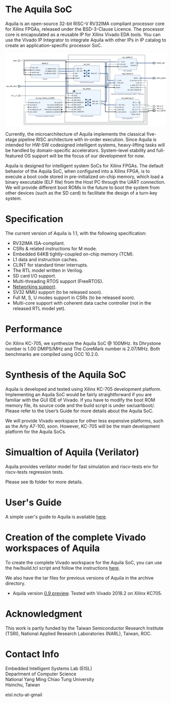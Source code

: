 # The Aquila SoC
Aquila is an open-source 32-bit RISC-V RV32IMA compliant processor core for Xilinx FPGAs, released under the BSD-3-Clause Licence. The processor core is encapsulated as a reusable IP for Xilinx Vivado EDA tools. You can use the Vivado IP Integrator to integrate Aquila with other IPs in IP catalog to create an application-specific processor SoC.

![](docs/aquila_soc.jpg)

Currently, the microarchitecture of Aquila implements the classical five-stage pipeline RISC architecture with in-order execution. Since Aquila is intended for HW-SW codesigned intelligent systems, heavy-lifting tasks will be handled by domain-specific accelerators. System-level stability and full-featured OS support will be the focus of our development for now.

Aquila is designed for intelligent system SoCs for Xilinx FPGAs. The default behavior of the Aquila SoC, when configured into a Xilinx FPGA, is to execute a boot code stored in pre-initialized on-chip memory, which load a binary executable (ELF file) from the Host PC through the UART connection. We will provide different boot ROMs in the future to boot the system from other devices (such as the SD card) to facilitate the design of a turn-key system.

# Specification
The current version of Aquila is 1.1, with the following specification:

- RV32IMA ISA-compliant.
- CSRs & related instructions for M mode.
- Embedded 64KB tightly-coupled on-chip memory (TCM).
- L1 data and instruction caches.
- CLINT for standard timer interrupts.
- The RTL model written in Verilog.
- SD card I/O support.
- Multi-threading RTOS support (FreeRTOS).
- [Networking support](https://github.com/eisl-nctu/aquila-net).
- SV32 MMU support (to be released soon).
- Full M, S, U modes support in CSRs (to be released soon).
- Multi-core support with coherent data cache controller (not in the released RTL model yet).

# Performance
On Xilinx KC-705, we synthesize the Aquila SoC @ 100MHz. Its Dhrystone number is 1.00 DMIPS/MHz and The CoreMark number is 2.07/MHz. Both benchmarks are compiled using GCC 10.2.0.

# Synthesis of the Aquila SoC
Aquila is developed and tested using Xilinx KC-705 development platform. Implementing an Aquila SoC would be fairly straightforward if you are familiar with the GUI IDE of Vivado. If you have to modify the boot ROM memory file, its source code and the build script is under sw/uartboot/. Please refer to the User’s Guide for more details about the Aquila SoC.

We will provide Vivado workspace for other less expensive platforms, such as the Arty A7-100, soon. However, KC-705 will be the main development platform for the Aquila SoCs.

# Simualtion of Aquila (Verilator)

Aquila provides verilator model for fast simulation and riscv-tests env for riscv-tests regression tests.

Please see tb folder for more details.

# User's Guide
A simple user's guide to Aquila is available [here](docs/aquila_manual.pdf).

# Creation of the complete Vivado workspaces of Aquila
To create the complete Vivado workspace for the Aquila SoC, you can use the hw/build.tcl script and follow the instructions [here](hw/readme.md).

We also have the tar files for previous versions of Aquila in the archive directory.
- Aquila version [0.9 preview](archive/aquila_soc_0.9_preview.tgz). Tested with Vivado 2018.2 on Xilinx KC705.

# Acknowledgment
This work is partly funded by the Taiwan Semiconductor Research Institute (TSRI), National Applied Research Laboratories (NARL), Taiwan, ROC.

# Contact Info
Embedded Intelligent Systems Lab (EISL)  
Department of Computer Science  
National Yang Ming Chiao Tung University  
Hsinchu, Taiwan

eisl.nctu-at-gmail
